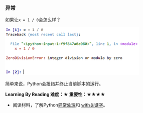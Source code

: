### 异常

如果让`x = 1 / 0`会怎么样？

![](/image/zerodivisionerror.png)

简单来说，Python会报错并终止当前脚本的运行。

**Learning By Reading 难度：★ 重要性：★★★★**

- 阅读材料，了解Python[异常处理](http://blog.sciencenet.cn/blog-3031432-1059523.html)和
[with关键字](http://yuez.me/python-zhong-de-guan-jian-zi-with-xiang-jie/)。
